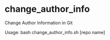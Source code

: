 # change_author_info
Change Author Information in Git

Usage: bash change_author_info.sh [repo name]
